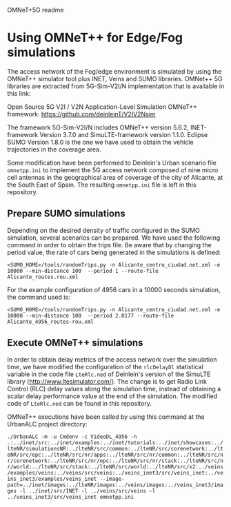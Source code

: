 OMNeT+5G readme

# Using OMNeT++ for Edge/Fog simulations

The access network of the Fog/edge environment is simulated by using the OMNeT++ simulator tool plus INET, Veins and SUMO libraries. OMNet++ 5G libraries are extracted from 5G-Sim-V2I/N implementation that is available in this link:

Open Source 5G V2I / V2N Application-Level Simulation OMNeT++ framework: https://github.com/deinleinT/V2IV2Nsim

The framework 5G-Sim-V2I/N includes OMNeT++ version 5.6.2, INET-framework Version 3.7.0 and SimuLTE-framework version 1.1.0. 
Eclipse SUMO Version 1.8.0 is the one we have used to obtain the vehicle trajectories in the coverage area.

Some modification have been performed to Deinlein's Urban scenario file ```omnetpp.ini``` to implement the 5G access network composed of nine micro cell antennas in the geographical area of coverage of the city of Alicante, at the South East of Spain. The resulting ```omnetpp.ini``` file is left in this repository.

## Prepare SUMO simulations 

Depending on the desired density of traffic configured in the SUMO simulation, several scenarios can be prepared.  We have used the following command in order to obtain the trips file. Be aware that by changing the period value, the rate of cars being generated in the simulations is defined:

```<SUMO_HOME>/tools/randomTrips.py -n Alicante_centro_ciudad.net.xml -e 10000 --min-distance 100  --period 1 --route-file Alicante_routes.rou.xml```

For the example configuration of 4956 cars in a 10000 seconds simulation, the command used is:

```<SUMO_HOME>/tools/randomTrips.py -n Alicante_centro_ciudad.net.xml -e 10000 --min-distance 100  --period 2.0177 --route-file Alicante_4956_routes-rou.xml```

## Execute OMNeT++ simulations 

In order to obtain delay metrics of the access network over the simulation time, we have modified the configuration of the ```rlcDelayDl``` statistical variable in the code file ```LteRlc.ned``` of Deinlein's version of the SimuLTE library (http://www.ltesimulator.com/). The change is to get Radio Link Control (RLC) delay values along the simulation time, instead of obtaining a scalar delay performance value at the end of the simulation. The modified code of ```LteRlc.ned``` can be found in this repository.

OMNeT++ executions have been called by using this command at the UrbanALC project directory:

```./UrbanALC -m -u Cmdenv -c VideoDL_4956 -n .:../inet/src:../inet/examples:../inet/tutorials:../inet/showcases:../lteNR/simulationsNR:../lteNR/src/common:../lteNR/src/corenetwork:../lteNR/src/epc:../lteNR/src/nr/apps:../lteNR/src/nr/common:../lteNR/src/nr/corenetwork:../lteNR/src/nr/epc:../lteNR/src/nr/stack:../lteNR/src/nr/world:../lteNR/src/stack:../lteNR/src/world:../lteNR/src/x2:../veins/examples/veins:../veins/src/veins:../veins_inet3/src/veins_inet:../veins_inet3/examples/veins_inet --image-path=../inet/images:../lteNR/images:../veins/images:../veins_inet3/images -l ../inet/src/INET -l ../veins/src/veins -l ../veins_inet3/src/veins_inet omnetpp.ini ```
